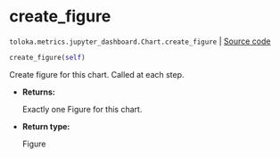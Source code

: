 # create_figure
`toloka.metrics.jupyter_dashboard.Chart.create_figure` | [Source code](https://github.com/Toloka/toloka-kit/blob/v1.2.2/src/metrics/jupyter_dashboard.py#L137)

```python
create_figure(self)
```

Create figure for this chart. Called at each step.


* **Returns:**

  Exactly one Figure for this chart.

* **Return type:**

  Figure
